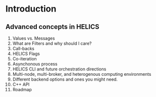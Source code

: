 # Introduction

## Advanced concepts in HELICS

1. Values vs. Messages
1. What are Filters and why should I care?
1. Call-backs
1. HELICS Flags
1. Co-iteration
1. Asynchonous process
1. HELICS CLI and future orchestration directions
1. Multi-node, multi-broker, and heterogenous computing environments
1. Different backend options and ones you might need.
1. C++ API
1. Roadmap
